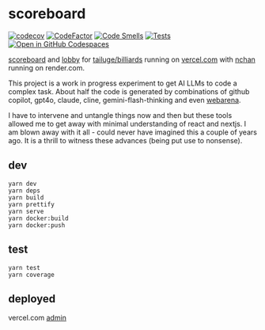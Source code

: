 # scoreboard

[![codecov](https://codecov.io/gh/tailuge/scoreboard/graph/badge.svg?token=70UENFYO7P)](https://codecov.io/gh/tailuge/scoreboard)
[![CodeFactor](https://www.codefactor.io/repository/github/tailuge/scoreboard/badge)](https://www.codefactor.io/repository/github/tailuge/scoreboard)
[![Code Smells](https://sonarcloud.io/api/project_badges/measure?project=tailuge_scoreboard&metric=code_smells)](https://sonarcloud.io/summary/new_code?id=tailuge_scoreboard)
[![Tests](https://github.com/tailuge/scoreboard/actions/workflows/main.yml/badge.svg)](https://github.com/tailuge/scoreboard/actions/workflows/main.yml)
[![Open in GitHub Codespaces](https://github.com/codespaces/badge.svg)](https://codespaces.new/tailuge/scoreboard)

[scoreboard](https://scoreboard-tailuge.vercel.app/leaderboard.html) and [lobby](https://scoreboard-tailuge.vercel.app/lobby) for [tailuge/billiards](https://github.com/tailuge/billiards) running on [vercel.com](https://vercel.com/tailuges-projects/scoreboard) with [nchan](https://billiards-network.onrender.com/) running on render.com.

This project is a work in progress experiment to get AI LLMs to code a complex task. About half the code is generated by combinations of github copilot, gpt4o, claude, cline, gemini-flash-thinking and even [webarena](https://web.lmarena.ai/).

I have to intervene and untangle things now and then but these tools allowed me to get away with minimal understanding of react and nextjs. I am blown away with it all - could never have imagined this a couple of years ago. It is a thrill to witness these advances (being put use to nonsense).

## dev

```shell
yarn dev
yarn deps
yarn build
yarn prettify
yarn serve
yarn docker:build
yarn docker:push
```

## test

```shell
yarn test
yarn coverage
```

## deployed

vercel.com [admin](https://vercel.com/tailuges-projects/scoreboard)
